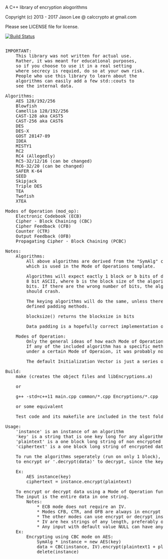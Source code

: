 A C++ library of encryption alogorithms

Copyright (c) 2013 - 2017 Jason Lee @ calccrypto at gmail.com

Please see LICENSE file for license.

[![Build Status](https://travis-ci.org/calccrypto/Encryptions.svg?branch=master)](https://travis-ci.org/calccrypto/Encryptions)
<pre>

IMPORTANT:
    This library was not written for actual use.
    Rather, it was meant for educational purposes,
    so if you choose to use it in a real setting
    where secrecy is requied, do so at your own risk.
    People who use this library to learn about the
    algorithms can easily add a few std::couts to
    see the internal data.

Algorithms:
    AES 128/192/256
    Blowfish
    Camellia 128/192/256
    CAST-128 aka CAST5
    CAST-256 aka CAST6
    DES
    DES-X
    GOST 28147-89
    IDEA
    MISTY1
    RC2
    RC4 (Allegedly)
    RC5-32/12/16 (can be changed)
    RC6-32/20 (can be changed)
    SAFER K-64
    SEED
    Skipjack
    Triple DES
    TEA
    Twofish
    XTEA

Modes of Operation (mod_op):
    Electronic Codebook (ECB)
    Cipher - Block Chaining (CBC)
    Cipher Feedback (CFB)
    Counter (CTR)
    Output Feedback (OFB)
    Propagating Cipher - Block Chaining (PCBC)

Notes:
    Algorithms:
        All above algorithms are derived from the "SymAlg" class,
        which is used in the Mode of Operations template.

        Algorithms will expect eactly 1 block or b bits of data in
        8 bit ASCII, where b is the block size of the algorithm in
        bits. If there are the wrong number of bits, the algorithm 
        should crash.

        The keying algorithms will do the same, unless there are
        defined padding methods.

        blocksize() returns the blocksize in bits

        Data padding is a hopefully correct implementation of PKCS5

    Modes of Operation:
        Only the general ideas of how each Mode of Operation works is used.
        If any of the included algorithm has a specific method of runing
        under a certain Mode of Operaion, it was probably not programmed.

        The default Initialization Vector is just a series of 0s.

Build:
	make (creates the object files and libEncryptions.a)

	or

	g++ -std=c++11 main.cpp common/*.cpp Encryptions/*.cpp

	or some equivalent
    
    Test code and its makefile are included in the test folder.

Usage:
    'instance' is an instance of an algorithm
    'key' is a string that is one key long for any algorithm
    'plaintext' is a one block long string of non encrypted data
    'ciphertext' is a one block long string of encrypted data

    To run the algorithms seperately (run on only 1 block), simply use '.encrypt(data)'
    to encrypt or '.decrypt(data)' to decrypt, since the key has already been expanded.

    Ex:
        AES instance(key)
        ciphertext = instance.encrypt(plaintext)

    To encrypt or decrypt data using a Mode of Operation function, Simply create an instance of the mod_op.
    The input is the entire data in one string.
        Notes:
            * ECB mode does not require an IV.
            * Modes CFB, CTR, and OFB are always in encrypt mode (already programmed in)
            * The other modes can use encrypt or decrypt instances of the algorithms
            * IV are hex strings of any length, preferably one block long
            * Any input with default value NULL can have any input. It does not matter
    Ex:
        Encrypting using CBC mode on AES:
            SymAlg * instance = new AES(key)
            data = CBC(instance, IV).encrypt(plaintext1 + plaintext2 + ... + plaintextN)
            delete(instance)
</pre>

